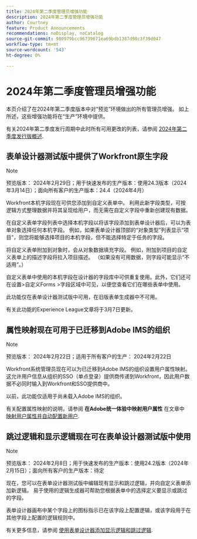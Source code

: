 ```yaml
---
title: 2024年第二季度管理员增强功能
description: 2024年第二季度管理员增强功能
author: Courtney
feature: Product Announcements
recommendations: noDisplay, noCatalog
source-git-commit: 980979bcc96739671ea69bdb1387d98c3f39d047
workflow-type: tm+mt
source-wordcount: '543'
ht-degree: 0%

---
```


# 2024年第二季度管理员增强功能

本页介绍了在2024年第二季度版本中对“预览”环境做出的所有管理员增强。 如上所述，这些增强功能将在“生产”环境中提供。

有关2024年第二季度发行周期中此时所有可用更改的列表，请参阅 [2024年第二季度发行版概述](/help/quicksilver/product-announcements/product-releases/24-q2-release-activity/24-q2-release-overview.md).

## 表单设计器测试版中提供了Workfront原生字段

>[!NOTE]
>
>预览版本： 2024年2月29日；用于快速发布的生产版本：使用24.3版本（2024年3月14日）；面向所有客户的生产版本：24.4（2024年4月）

Workfront本机字段现在可供您添加到自定义表单中。 利用此新字段类型，可按逻辑方式整理数据并将其呈现给用户，而无需在自定义字段中重新创建现有数据。

在自定义表单字段列表中选择本机字段以将该字段添加到表单设计器后，可以为表单对象选择任何本机字段。 例如，如果表单设计器顶部的“对象类型”列表显示“项目”，则您将能够选择项目的本机字段，但不能选择特定于任务的字段。

将自定义表单附加到对象时，会从对象数据填充字段。 例如，附加到项目的自定义表单上的描述字段将拉入项目描述。 （如果没有可用数据，则字段可能显示“不适用”。）

自定义表单中使用的本机字段在设计器的字段库中可供重复使用。此外，它们还可在设置>自定义Forms >字段区域中可见，以便您查看它们在哪些表单中使用。

此功能仅在表单设计器测试版中可用，在旧版表单生成器中不可用。

有关此功能的Experience League文章将于3月7日更新。

## 属性映射现在可用于已迁移到Adobe IMS的组织

>[!NOTE]
>
>预览版本： 2024年2月22日；适用于所有客户的生产： 2024年2月22日

Workfront系统管理员现在可以为已迁移到Adobe IMS的组织设置用户属性映射。 这允许用户信息从组织的SSO（单点登录）提供商传递到Workfront，因此用户数据不必同时输入到Workfront和SSO提供商中。

以前，此功能仅适用于尚未载入Adobe IMS的组织。

有关配置属性映射的说明，请参阅 **在Adobe统一体验中映射用户属性** 在文章中 [映射用户属性并自动配置新用户](/help/quicksilver/administration-and-setup/add-users/create-and-manage-users/map-user-attributes.md).

## 跳过逻辑和显示逻辑现在可在表单设计器测试版中使用

>[!NOTE]
>
>预览版本： 2024年2月8日；用于快速发布的生产版本：使用24.2版本（2024年2月15日）；面向所有客户的生产版本：待定

现在，您可以在表单设计器测试版中编辑现有显示和跳过逻辑，并向自定义表单添加新逻辑。 易于使用的逻辑生成器可帮助您根据表单中的选择定义要显示或跳过的字段。

表单设计器画布中某个字段上的图标指示已在该字段上配置逻辑，或该字段用于在其他字段上配置的逻辑规则中。

有关更多信息，请参阅 [使用表单设计器添加显示逻辑和跳过逻辑](/help/quicksilver/administration-and-setup/customize-workfront/create-manage-custom-forms/form-designer/design-a-form/display-skip-logic-form-designer.md).